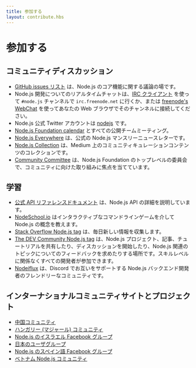 ```yaml
---
title: 参加する
layout: contribute.hbs
---
```


<!--
# Get Involved

## Community Discussion

* The [GitHub issues list](https://github.com/nodejs/node/issues) is the place for discussion of Node.js core features.
* For real-time chat about Node.js development go to `irc.freenode.net` in the `#node.js` channel with an [IRC client](https://en.wikipedia.org/wiki/Comparison_of_Internet_Relay_Chat_clients) or connect in your web browser to the channel using [freenode's WebChat](https://webchat.freenode.net/#node.js).
* The official Node.js Twitter account is [nodejs](https://twitter.com/nodejs).
* The [Node.js Foundation calendar](https://nodejs.org/calendar) with all public team meetings.
* [Node.js Everywhere](https://newsletter.nodejs.org) is the official Node.js Monthly Newsletter.
* [Node.js Collection](https://medium.com/the-node-js-collection) is a collection of community-curated content on Medium.
* The [Community Committee](https://github.com/nodejs/community-committee) is a top-level committee in the Node.js Foundation focused on community-facing efforts.

-->
# 参加する

## コミュニティディスカッション

* [GitHub issues リスト](https://github.com/nodejs/node/issues) は、Node.js のコア機能に関する議論の場です。
* Node.js 開発についてのリアルタイムチャットは、[IRC クライアント](https://en.wikipedia.org/wiki/Comparison_of_Internet_Relay_Chat_clients) を使って `#node.js` チャンネルで `irc.freenode.net` に行くか、または [freenode's WebChat](https://webchat.freenode.net/#node.js) を使ってあなたの Web ブラウザでそのチャンネルに接続してください。
* Node.js 公式 Twitter アカウントは [nodejs](https://twitter.com/nodejs) です。
* [Node.js Foundation calendar](https://nodejs.org/calendar) とすべての公開チームミーティング。
* [Node.js Everywhere](https://newsletter.nodejs.org) は、公式の Node.js マンスリーニュースレターです。
* [Node.js Collection](https://medium.com/the-node-js-collection) は、Medium 上のコミュニティキュレーションコンテンツのコレクションです。
* [Community Committee](https://github.com/nodejs/community-committee) は、Node.js Foundation のトップレベルの委員会で、コミュニティに向けた取り組みに焦点を当てています。

<!--
## Learning

* [Official API reference documentation](https://nodejs.org/api/) details the Node.js API.
* [NodeSchool.io](https://nodeschool.io/) will teach you Node.js concepts via interactive command-line games.
* [Stack Overflow Node.js tag](https://stackoverflow.com/questions/tagged/node.js) collects new information every day.
* [The DEV Community Node.js tag](https://dev.to/t/node) is a place to share Node.js projects, articles and tutorials as well as start discussions and ask for feedback on Node.js-related topics. Developers of all skill-levels are welcome to take part.
* [Nodeiflux](https://discordapp.com/invite/vUsrbjd) is a friendly community of Node.js backend developers supporting each other on Discord.

-->
## 学習

* [公式 API リファレンスドキュメント](https://nodejs.org/api/) は、Node.js API の詳細を説明しています。
* [NodeSchool.io](https://nodeschool.io/) はインタラクティブなコマンドラインゲームを介して Node.js の概念を教えます。
* [Stack Overflow Node.js tag](https://stackoverflow.com/questions/tagged/node.js) は、毎日新しい情報を収集します。
* [The DEV Community Node.js tag](https://dev.to/t/node) は、Node.js プロジェクト、記事、チュートリアルを共有したり、ディスカッションを開始したり、Node.js 関連のトピックについてのフィードバックを求めたりする場所です。スキルレベルに関係なくすべての開発者が参加できます。
* [Nodeiflux](https://discordapp.com/invite/vUsrbjd) は、Discord でお互いをサポートする Node.js バックエンド開発者のフレンドリーなコミュニティです。

<!--
## International community sites and projects

* [Chinese community](https://cnodejs.org/)
* [French Google+ Community of Node.js users](https://plus.google.com/communities/113346206415381691435)
* [Hungarian (Magyar) community](https://nodehun.blogspot.com/)
* [Israeli Facebook group for Node.js](https://www.facebook.com/groups/node.il/)
* [Japanese user group](https://nodejs.jp/)
* [Spanish language Facebook group for Node.js](https://www.facebook.com/groups/node.es/)
* [Vietnamese Node.js community](https://www.facebook.com/nodejs.vn/)

-->
## インターナショナルコミュニティサイトとプロジェクト

* [中国コミュニティ](https://cnodejs.org/)
* [ハンガリー (マジャール) コミュニティ](https://nodehun.blogspot.com/)
* [Node.js のイスラエル Facebook グループ](https://www.facebook.com/groups/node.il/)
* [日本のユーザグループ](https://nodejs.jp/)
* [Node.js のスペイン語 Facebook グループ](https://www.facebook.com/groups/node.es/)
* [ベトナム Node.js コミュニティ](https://www.facebook.com/nodejs.vn/)
